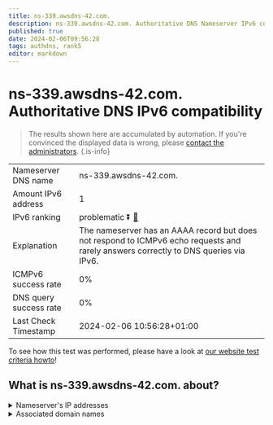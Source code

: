 ```yaml
---
title: ns-339.awsdns-42.com.
description: ns-339.awsdns-42.com. Authoritative DNS Nameserver IPv6 compatibility
published: true
date: 2024-02-06T09:56:28
tags: authdns, rank5
editor: markdown
---
```


# ns-339.awsdns-42.com. Authoritative DNS IPv6 compatibility

> The results shown here are accumulated by automation. If you're convinced the displayed data is wrong, please [contact the administrators](/howto/chat). 
{.is-info}




|   |   |
| - | - |
| Nameserver DNS name | ns-339.awsdns-42.com.
| Amount IPv6 address | 1
| IPv6 ranking | problematic :arrow_double_down: [🔗](/howto/ranking) |
| Explanation | The nameserver has an AAAA record but does not respond to ICMPv6 echo requests and rarely answers correctly to DNS queries via IPv6. |
| ICMPv6 success rate | 0%|
| DNS query success rate | 0% |
| Last Check Timestamp | 2024-02-06 10:56:28+01:00 |

To see how this test was performed, please have a look at [our website test criteria howto](/howto/testcriteria/authdns)!


## What is ns-339.awsdns-42.com. about?




<details>
<summary>Nameserver's IP addresses</summary>

2600:9000:5301:5300::1

</details>



<details>
<summary>Associated domain names</summary>

www.elastic.co

</details>
